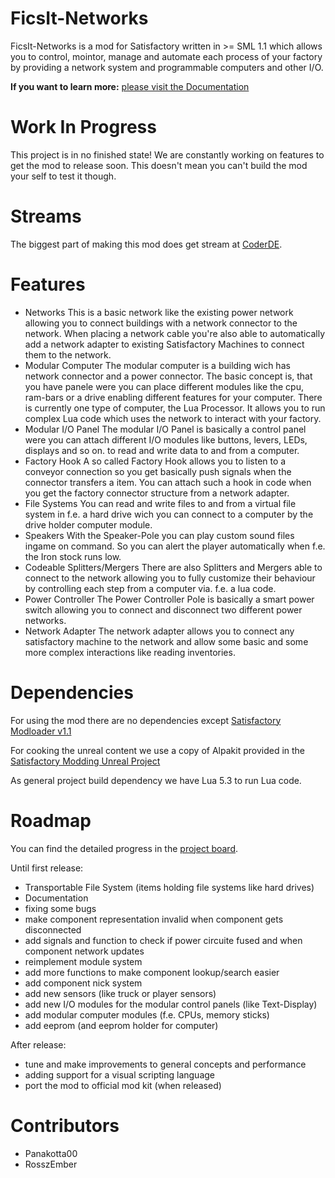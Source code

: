 FicsIt-Networks
===============
FicsIt-Networks is a mod for Satisfactory written in >= SML 1.1 which allows you to control, mointor, manage and automate each process of your factory by providing a network system and programmable computers and other I/O.

**If you want to learn more:**
[please visit the Documentation](https://docs.ficsit.app/ficsit-networks/0.0.1)

Work In Progress
================
This project is in no finished state!
We are constantly working on features to get the mod to release soon.
This doesn't mean you can't build the mod your self to test it though.

Streams
=======
The biggest part of making this mod does get stream at [CoderDE](https://twitch.tv/coderde).

Features
========
- Networks
  This is a basic network like the existing power network allowing you to connect buildings with a network connector to the network.
  When placing a network cable you're also able to automatically add a network adapter to existing Satisfactory Machines to connect them to the network.
- Modular Computer
  The modular computer is a building wich has  network connector and a power connector.
  The basic concept is, that you have panele were you can place different modules like the cpu, ram-bars or a drive enabling different features for your computer.
  There is currently one type of computer, the Lua Processor. It allows you to run complex Lua code which uses the network to interact with your factory.
- Modular I/O Panel
  The modular I/O Panel is basically a control panel were you can attach different I/O modules like buttons, levers, LEDs, displays and so on. to read and write data to and from a computer.
- Factory Hook
  A so called Factory Hook allows you to listen to a conveyor connection so you get basically push signals when the connector transfers a item. You can attach such a hook in code when you get the factory connector structure from a network adapter.
- File Systems
  You can read and write files to and from a virtual file system in f.e. a hard drive wich you can connect to a computer by the drive holder computer module.
- Speakers
  With the Speaker-Pole you can play custom sound files ingame on command. So you can alert the player automatically when f.e. the Iron stock runs low.
- Codeable Splitters/Mergers
  There are also Splitters and Mergers able to connect to the network allowing you to fully customize their behaviour by controlling each step from a computer via. f.e. a lua code.
- Power Controller
  The Power Controller Pole is basically a smart power switch allowing you to connect and disconnect two different power networks.
- Network Adapter
  The network adapter allows you to connect any satisfactory machine to the network and allow some basic and some more complex interactions like reading inventories.

Dependencies
============
For using the mod there are no dependencies except [Satisfactory Modloader v1.1](https://github.com/satisfactorymodding/SatisfactoryModLoader)

For cooking the unreal content we use a copy of Alpakit provided in the [Satisfactory Modding Unreal Project](https://github.com/satisfactorymodding/SatisfactoryUnrealProject)

As general project build dependency we have Lua 5.3 to run Lua code.

Roadmap
=======
You can find the detailed progress in the [project board](https://github.com/CoderDE/FicsIt-Networks/projects/1).

Until first release:
- Transportable File System (items holding file systems like hard drives)
- Documentation
- fixing some bugs
- make component representation invalid when component gets disconnected
- add signals and function to check if power circuite fused and when component network updates
- reimplement module system
- add more functions to make component lookup/search easier
- add component nick system
- add new sensors (like truck or player sensors)
- add new I/O modules for the modular control panels (like Text-Display)
- add modular computer modules (f.e. CPUs, memory sticks)
- add eeprom (and eeprom holder for computer)

After release:
- tune and make improvements to general concepts and performance
- adding support for a visual scripting language
- port the mod to official mod kit (when released)

Contributors
============
- Panakotta00
- RosszEmber
